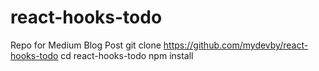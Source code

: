 # react-hooks-todo
Repo for Medium Blog Post
git clone https://github.com/mydevby/react-hooks-todo
cd react-hooks-todo
npm install
